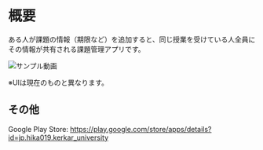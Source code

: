 # 概要
ある人が課題の情報（期限など）を追加すると、同じ授業を受けている人全員にその情報が共有される課題管理アプリです。

![サンプル動画](./sample.gif)

※UIは現在のものと異なります。

## その他
Google Play Store: https://play.google.com/store/apps/details?id=jp.hika019.kerkar_university
